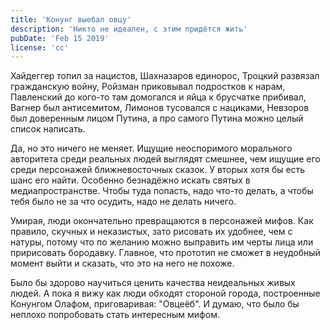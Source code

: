 ```yaml
---
title: 'Конунг выебал овцу'
description: 'Никто не идеален, с этим придётся жить'
pubDate: 'Feb 15 2019'
license: 'cc'
---
```


Хайдеггер топил за нацистов, Шахназаров единорос, Троцкий развязал гражданскую войну, Ройзман приковывал подростков к нарам, Павленский до кого-то там домогался и яйца к брусчатке прибивал, Вагнер был антисемитом, Лимонов тусовался с нациками, Невзоров был доверенным лицом Путина, а про самого Путина можно целый список написать.

Да, но это ничего не меняет. Ищущие неоспоримого морального авторитета среди реальных людей выглядят смешнее, чем ищущие его среди персонажей ближневосточных сказок. У вторых хотя бы есть шанс его найти. Особенно безнадёжно искать святых в медиапространстве. Чтобы туда попасть, надо что-то делать, а чтобы тебя было не за что осудить, надо не делать ничего.

Умирая, люди окончательно превращаются в персонажей мифов. Как правило, скучных и неказистых, зато рисовать их удобнее, чем с натуры, потому что по желанию можно выправить им черты лица или пририсовать бородавку. Главное, что прототип не сможет в неудобный момент выйти и сказать, что это на него не похоже.

Было бы здорово научиться ценить качества неидеальных живых людей. А пока я вижу как люди обходят стороной города, построенные Конунгом Олафом, приговаривая: "Овцеёб". И думаю, что было бы неплохо попробовать стать интересным мифом.
